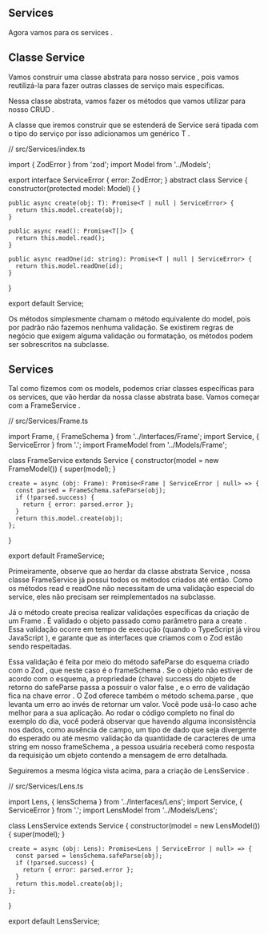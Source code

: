 ## Services
Agora vamos para os services .

## Classe Service

Vamos construir uma classe abstrata para nosso service , pois vamos reutilizá-la para fazer outras classes de serviço mais especificas.

Nessa classe abstrata, vamos fazer os métodos que vamos utilizar para nosso CRUD .

A classe que iremos construir que se estenderá de Service será tipada com o tipo do serviço por isso adicionamos um genérico T .


  // src/Services/index.ts

  import { ZodError } from 'zod';
  import Model from '../Models';

  export interface ServiceError {
    error: ZodError;
  }
  abstract class Service<T> {
    constructor(protected model: Model<T>) { }

    public async create(obj: T): Promise<T | null | ServiceError> {
      return this.model.create(obj);
    }

    public async read(): Promise<T[]> {
      return this.model.read();
    }

    public async readOne(id: string): Promise<T | null | ServiceError> {
      return this.model.readOne(id);
    }
  }

  export default Service;



Os métodos simplesmente chamam o método equivalente do model, pois por padrão não fazemos nenhuma validação. Se existirem regras de negócio que exigem alguma validação ou formatação, os métodos podem ser sobrescritos na subclasse.


## Services

Tal como fizemos com os models, podemos criar classes específicas para os services, que vão herdar da nossa classe abstrata base.
Vamos começar com a FrameService .


  // src/Services/Frame.ts

  import Frame, { FrameSchema } from '../Interfaces/Frame';
  import Service, { ServiceError } from '.';
  import FrameModel from '../Models/Frame';

  class FrameService extends Service<Frame> {
    constructor(model = new FrameModel()) {
      super(model);
    }

    create = async (obj: Frame): Promise<Frame | ServiceError | null> => {
      const parsed = FrameSchema.safeParse(obj);
      if (!parsed.success) {
        return { error: parsed.error };
      }
      return this.model.create(obj);
    };
  }

  export default FrameService;




Primeiramente, observe que ao herdar da classe abstrata Service , nossa classe FrameService já possui todos os métodos criados até então. Como os métodos read e readOne não necessitam de uma validação especial do service, eles não precisam ser reimplementados na subclasse.

Já o método create precisa realizar validações específicas da criação de um Frame . É validado o objeto passado como parâmetro para a create . Essa validação ocorre em tempo de execução (quando o TypeScript já virou JavaScript ), e garante que as interfaces que criamos com o Zod estão sendo respeitadas.

Essa validação é feita por meio do método safeParse do esquema criado com o Zod , que neste caso é o frameSchema . Se o objeto não estiver de acordo com o esquema, a propriedade (chave) success do objeto de retorno do safeParse passa a possuir o valor false , e o erro de validação fica na chave error . O Zod oferece também o método schema.parse , que levanta um erro ao invés de retornar um valor. Você pode usá-lo caso ache melhor para a sua aplicação. Ao rodar o código completo no final do exemplo do dia, você poderá observar que havendo alguma inconsistência nos dados, como ausência de campo, um tipo de dado que seja divergente do esperado ou até mesmo validação da quantidade de caracteres de uma string em nosso frameSchema , a pessoa usuária receberá como resposta da requisição um objeto contendo a mensagem de erro detalhada.

Seguiremos a mesma lógica vista acima, para a criação de LensService .


  // src/Services/Lens.ts

  import Lens, { lensSchema } from '../Interfaces/Lens';
  import Service, { ServiceError } from '.';
  import LensModel from '../Models/Lens';

  class LensService extends Service<Lens> {
    constructor(model = new LensModel()) {
      super(model);
    }

    create = async (obj: Lens): Promise<Lens | ServiceError | null> => {
      const parsed = lensSchema.safeParse(obj);
      if (!parsed.success) {
        return { error: parsed.error };
      }
      return this.model.create(obj);
    };
  }

  export default LensService;


